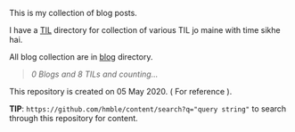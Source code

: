 This is my collection of blog posts. 

I have a [TIL](TIL/) directory for collection of various TIL jo maine with time
sikhe hai. 

All blog collection are in [blog](blog) directory.

> _0 Blogs and 8 TILs and counting..._

This repository is created on 05 May 2020. ( For reference ).

**TIP**: `https://github.com/hmble/content/search?q="query string"` to search through this repository for content.



